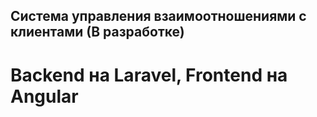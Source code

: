 ## Система управления взаимоотношениями с клиентами (В разработке)
# Backend на Laravel, Frontend на Angular
